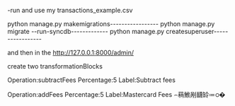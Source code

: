﻿-run
and use my transactions_example.csv

python manage.py makemigrations-----------------
python manage.py migrate --run-syncdb-------------
python manage.py createsuperuser-----------------

and then in the http://127.0.0.1:8000/admin/

create two transformationBlocks

Operation:subtractFees
Percentage:5
Label:Subtract fees

Operation:addFees
Percentage:5
Label:Mastercard Fees
⌢䔠䱔剐䩏䍅≔ഠ�

